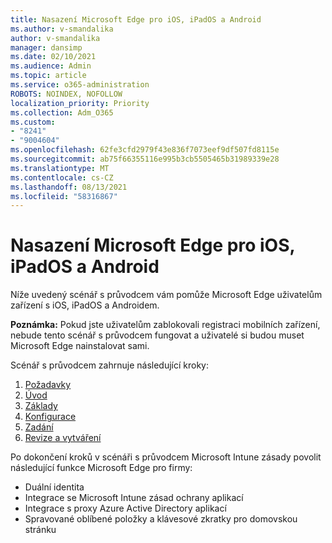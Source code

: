 ```yaml
---
title: Nasazení Microsoft Edge pro iOS, iPadOS a Android
ms.author: v-smandalika
author: v-smandalika
manager: dansimp
ms.date: 02/10/2021
ms.audience: Admin
ms.topic: article
ms.service: o365-administration
ROBOTS: NOINDEX, NOFOLLOW
localization_priority: Priority
ms.collection: Adm_O365
ms.custom:
- "8241"
- "9004604"
ms.openlocfilehash: 62fe3cfd2979f43e836f7073eef9df507fd8115e
ms.sourcegitcommit: ab75f66355116e995b3cb5505465b31989339e28
ms.translationtype: MT
ms.contentlocale: cs-CZ
ms.lasthandoff: 08/13/2021
ms.locfileid: "58316867"
---
```

# <a name="deploy-microsoft-edge-to-ios-ipados-and-android"></a>Nasazení Microsoft Edge pro iOS, iPadOS a Android

Níže uvedený scénář s průvodcem vám pomůže Microsoft Edge uživatelům zařízení s iOS, iPadOS a Androidem.

**Poznámka:** Pokud jste uživatelům zablokovali registraci mobilních zařízení, nebude tento scénář s průvodcem fungovat a uživatelé si budou muset Microsoft Edge nainstalovat sami.

Scénář s průvodcem zahrnuje následující kroky:

1. [Požadavky](https://docs.microsoft.com/mem/intune/fundamentals/guided-scenarios-edge#prerequisites)
2. [Úvod](https://docs.microsoft.com/mem/intune/fundamentals/guided-scenarios-edge#step-1---introduction)
3. [Základy](https://docs.microsoft.com/mem/intune/fundamentals/guided-scenarios-edge#step-2---basics)
4. [Konfigurace](https://docs.microsoft.com/mem/intune/fundamentals/guided-scenarios-edge#step-3---configuration)
5. [Zadání](https://docs.microsoft.com/mem/intune/fundamentals/guided-scenarios-edge#step-4---assignments)
6. [Revize a vytváření](https://docs.microsoft.com/mem/intune/fundamentals/guided-scenarios-edge#step-5---review--create)

Po dokončení kroků v scénáři s průvodcem Microsoft Intune zásady povolit následující funkce Microsoft Edge pro firmy:

- Duální identita
- Integrace se Microsoft Intune zásad ochrany aplikací
- Integrace s proxy Azure Active Directory aplikací
- Spravované oblíbené položky a klávesové zkratky pro domovskou stránku
